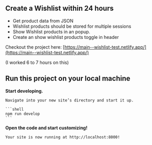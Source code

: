 ## Create a Wishlist within 24 hours

- Get product data from JSON
- Wishlist products should be stored for multiple sessions
- Show Wishlist products in an popup.
- Create an show wishlist products toggle in header

Checkout the project here: [https://main--wishlist-test.netlify.app/](https://main--wishlist-test.netlify.app/)

(I worked 6 to 7 hours on this)

## Run this project on your local machine

**Start developing.**

    Navigate into your new site’s directory and start it up.

    ```shell
    npm run develop
    ```

**Open the code and start customizing!**

    Your site is now running at http://localhost:8000!

